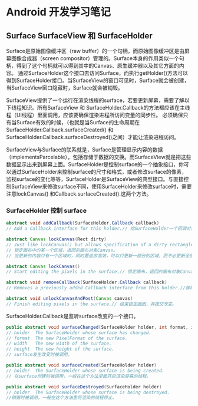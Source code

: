 # Android 开发学习笔记

## Surface SurfaceView 和 SurfaceHolder

Surface是原始图像缓冲区（raw buffer）的一个句柄，而原始图像缓冲区是由屏幕图像合成器（screen compositor）管理的。Surface本身的作用类似一个句柄，得到了这个句柄就可以得到其中的Canvas、原生缓冲器以及其它方面的内容。
通过SurfaceHolder这个接口去访问Surface，而执行getHolder()方法可以得到SurfaceHolder接口。当SurfaceView的窗口可见时，Surface就会被创建，当SurfaceView窗口隐藏时，Surface就会被销毁。

SurfaceView提供了一个运行在渲染线程的surface，若要更新屏幕，需要了解以下线程知识。所有SurfaceView 和 SurfaceHolder.Callback的方法都应该在主线程（UI线程）里面调用，应该要确保渲染进程所访问变量的同步性。
必须确保只有当Surface有效的时候，（也就是当Surface的生命周期在SurfaceHolder.Callback.surfaceCreated() 和SurfaceHolder.Callback.surfaceDestroyed()之间）才能让渲染进程访问。

SurfaceView与Surface的联系就是，Surface是管理显示内容的数据（implementsParcelable），包括存储于数据的交换。而SurfaceView就是把这些数据显示出来到屏幕上面。SurfaceHolder是控制surface的一个抽象接口，你可以通过SurfaceHolder来控制surface的尺寸和格式，或者修改surface的像素，监视surface的变化等等，SurfaceHolder是SurfaceView的典型接口。与直接控制SurfaceView来修改surface不同，使用SurfaceHolder来修改surface时，需要注意lockCanvas() 和Callback.surfaceCreated().这两个方法。

### SurfaceHolder 控制 surface

```java
abstract void addCallback(SurfaceHolder.Callback callback)
// Add a Callback interface for this holder.// 给SurfaceHolder一个回调对象。

abstract Canvas lockCanvas(Rect dirty)
// Just like lockCanvas() but allows specification of a dirty rectangle.
// 锁定画布中的某一个区域，返回的画布对象Canvas。
// 当更新的内容只有一个区域时，同时要追求高效，可以只更新一部分的区域，而不必更新全部画布区域。

abstract Canvas lockCanvas()
// Start editing the pixels in the surface.// 锁定画布，返回的画布对象Canvas。

abstract void removeCallback(SurfaceHolder.Callback callback)
// Removes a previously added Callback interface from this holder.//移除回调对象。

abstract void unlockCanvasAndPost(Canvas canvas)
// Finish editing pixels in the surface.// 结束锁定画图，并提交改变。
```

SurfaceHolder.Callback是监听surface改变的一个接口。

```java
public abstract void surfaceChanged(SurfaceHolder holder, int format, int width, int height)
// holder  The SurfaceHolder whose surface has changed.
// format  The new PixelFormat of the surface.
// width   The new width of the surface.
// height  The new height of the surface.
// surface发生改变时被调用。

public abstract void surfaceCreated(SurfaceHolder holder)
// holder  The SurfaceHolder whose surface is being created.
// 在surface创建时被调用，一般在这个方法里面开启渲染屏幕的线程。

public abstract void surfaceDestroyed(SurfaceHolder holder)
// holder  The SurfaceHolder whose surface is being destroyed.
//销毁时被调用，一般在这个方法里将渲染的线程停止。